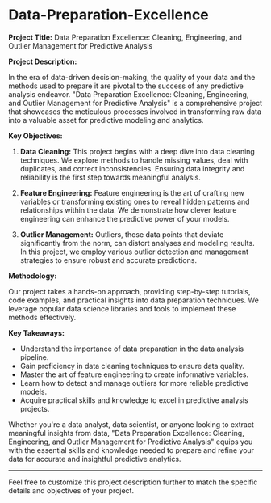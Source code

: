 # Data-Preparation-Excellence


**Project Title:** Data Preparation Excellence: Cleaning, Engineering, and Outlier Management for Predictive Analysis

**Project Description:**

In the era of data-driven decision-making, the quality of your data and the methods used to prepare it are pivotal to the success of any predictive analysis endeavor. "Data Preparation Excellence: Cleaning, Engineering, and Outlier Management for Predictive Analysis" is a comprehensive project that showcases the meticulous processes involved in transforming raw data into a valuable asset for predictive modeling and analytics.

**Key Objectives:**

1.  **Data Cleaning:** This project begins with a deep dive into data cleaning techniques. We explore methods to handle missing values, deal with duplicates, and correct inconsistencies. Ensuring data integrity and reliability is the first step towards meaningful analysis.
    
2.  **Feature Engineering:** Feature engineering is the art of crafting new variables or transforming existing ones to reveal hidden patterns and relationships within the data. We demonstrate how clever feature engineering can enhance the predictive power of your models.
    
3.  **Outlier Management:** Outliers, those data points that deviate significantly from the norm, can distort analyses and modeling results. In this project, we employ various outlier detection and management strategies to ensure robust and accurate predictions.
    

**Methodology:**

Our project takes a hands-on approach, providing step-by-step tutorials, code examples, and practical insights into data preparation techniques. We leverage popular data science libraries and tools to implement these methods effectively.

**Key Takeaways:**

-   Understand the importance of data preparation in the data analysis pipeline.
-   Gain proficiency in data cleaning techniques to ensure data quality.
-   Master the art of feature engineering to create informative variables.
-   Learn how to detect and manage outliers for more reliable predictive models.
-   Acquire practical skills and knowledge to excel in predictive analysis projects.

Whether you're a data analyst, data scientist, or anyone looking to extract meaningful insights from data, "Data Preparation Excellence: Cleaning, Engineering, and Outlier Management for Predictive Analysis" equips you with the essential skills and knowledge needed to prepare and refine your data for accurate and insightful predictive analytics.

----------

Feel free to customize this project description further to match the specific details and objectives of your project.
